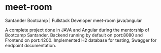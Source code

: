 # meet-room
Santander Bootcamp | Fullstack Developer meet-room java/angular

A complete project done in JAVA and Angular during the mentorship of Bootcamp Santander. Backend running by default on port:8080 and Frontend on port:4200.
Implemented H2 database for testing, Swagger for endpoint documentation.
